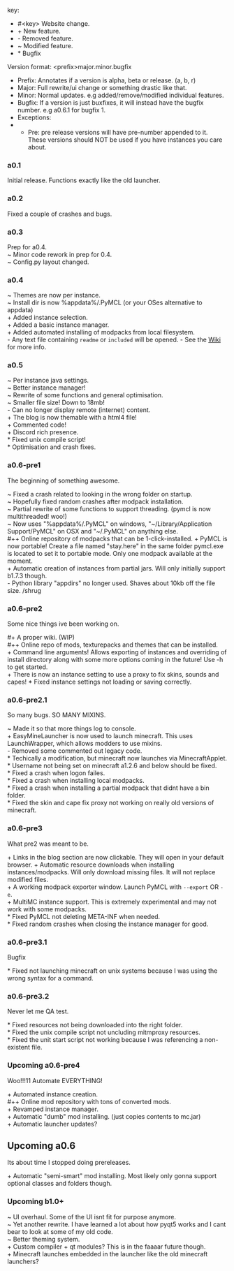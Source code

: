 key:  
- \#\<key\> Website change.
- \+ New feature.
- \- Removed feature.
- ~ Modified feature.
- \* Bugfix

Version format: \<prefix\>major.minor.bugfix
- Prefix: Annotates if a version is alpha, beta or release. (a, b, r)
- Major: Full rewrite/ui change or something drastic like that.
- Minor: Normal updates. e.g added/remove/modified individual features.
- Bugfix: If a version is just buxfixes, it will instead have the bugfix number. e.g a0.6.1 for bugfix 1.
- Exceptions:
- - Pre: pre release versions will have pre-number appended to it. These versions should NOT be used if you have instances you care about.


### a0.1

Initial release. Functions exactly like the old launcher.

### a0.2

Fixed a couple of crashes and bugs.

### a0.3

Prep for a0.4.  
~ Minor code rework in prep for 0.4.  
~ Config.py layout changed.

### a0.4

~ Themes are now per instance.  
~ Install dir is now %appdata%/.PyMCL (or your OSes alternative to appdata)  
\+ Added instance selection.  
\+ Added a basic instance manager.  
\+ Added automated installing of modpacks from local filesystem.  
\- Any text file containing `readme` or `included` will be opened.
\- See the [Wiki](https://github.com/ModificationStation/PyMCL/wiki) for more info.

### a0.5

~ Per instance java settings.  
~ Better instance manager!  
~ Rewrite of some functions and general optimisation.  
~ Smaller file size! Down to 18mb!  
\- Can no longer display remote (internet) content.  
\+ The blog is now themable with a html4 file!  
\+ Commented code!  
\+ Discord rich presence.  
\* Fixed unix compile script!  
\* Optimisation and crash fixes.  

### a0.6-pre1
The beginning of something awesome.

~ Fixed a crash related to looking in the wrong folder on startup.  
~ Hopefully fixed random crashes after modpack installation.  
~ Partial rewrite of some functions to support threading. (pymcl is now multithreaded! woo!)  
~ Now uses "%appdata%/.PyMCL" on windows, "\~/Library/Application Support/PyMCL" on OSX and "\~/.PyMCL" on anything else.  
\#\+\+ Online repository of modpacks that can be 1-click-installed. 
\+ PyMCL is now portable! Create a file named "stay.here" in the same folder pymcl.exe is located to set it to portable mode.  Only one modpack available at the moment.  
\+ Automatic creation of instances from partial jars. Will only initially support b1.7.3 though.  
\- Python library "appdirs" no longer used. Shaves about 10kb off the file size. /shrug  

### a0.6-pre2
Some nice things ive been working on.

\#\+ A proper wiki. (WIP)  
\#\+\+ Online repo of mods, texturepacks and themes that can be installed.  
\+ Command line arguments! Allows exporting of instances and overriding of install directory along with some more options coming in the future! Use -h to get started.  
\+ There is now an instance setting to use a proxy to fix skins, sounds and capes!
\* Fixed instance settings not loading or saving correctly.  

### a0.6-pre2.1
So many bugs. SO MANY MIXINS.

~ Made it so that more things log to console.  
\+ EasyMineLauncher is now used to launch minecraft. This uses LaunchWrapper, which allows modders to use mixins.  
\- Removed some commented out legacy code.  
\* Techically a modification, but minecraft now launches via MinecraftApplet.  
\* Username not being set on minecraft a1.2.6 and below should be fixed.  
\* Fixed a crash when logon failes.  
\* Fixed a crash when installing local modpacks.  
\* Fixed a crash when installing a partial modpack that didnt have a bin folder.  
\* Fixed the skin and cape fix proxy not working on really old versions of minecraft.  

### a0.6-pre3
What pre2 was meant to be.

\+ Links in the blog section are now clickable. They will open in your default browser.
\+ Automatic resource downloads when installing instances/modpacks. Will only download missing files. It will not replace modified files.  
\+ A working modpack exporter window. Launch PyMCL with `--export` OR `-e`.  
\+ MultiMC instance support. This is extremely experimental and may not work with some modpacks.  
\* Fixed PyMCL not deleting META-INF when needed.  
\* Fixed random crashes when closing the instance manager for good.  

### a0.6-pre3.1
Bugfix  

\* Fixed not launching minecraft on unix systems because I was using the wrong syntax for a command.  

### a0.6-pre3.2
Never let me QA test.  

\* Fixed resources not being downloaded into the right folder.  
\* Fixed the unix compile script not uncluding mitmproxy resources.  
\* Fixed the unit start script not working because I was referencing a non-existent file.  

### Upcoming a0.6-pre4
Woo!!!11 Automate EVERYTHING!  

\+ Automated instance creation.   
\#\+\+ Online mod repository with tons of converted mods.  
\+ Revamped instance manager.  
\+ Automatic "dumb" mod installing. (just copies contents to mc.jar)   
\+ Automatic launcher updates?  

## Upcoming a0.6
Its about time I stopped doing prereleases.  

\+ Automatic "semi-smart" mod installing. Most likely only gonna support optional classes and folders though.  

### Upcoming b1.0+

~ UI overhaul. Some of the UI isnt fit for purpose anymore.  
~ Yet another rewrite. I have learned a lot about how pyqt5 works and I cant bear to look at some of my old code.  
~ Better theming system.  
\+ Custom compiler + qt modules? This is in the faaaar future though.  
\+ Minecraft launches embedded in the launcher like the old minecraft launchers?  